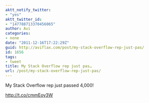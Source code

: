 ```yaml
---
aktt_notify_twitter:
- "yes"
aktt_twitter_id:
- "147788713370456065"
author: Avi
categories:
- none
date: "2011-12-16T17:22:29Z"
guid: http://aviflax.com/post/my-stack-overflow-rep-just-pas/
id: 1656
tags:
- tweet
title: My Stack Overflow rep just pas…
url: /post/my-stack-overflow-rep-just-pas/
---
```

My Stack Overflow rep just passed 4,000!

<a href="http://t.co/cmmEoy3W" rel="nofollow">http://t.co/cmmEoy3W</a>